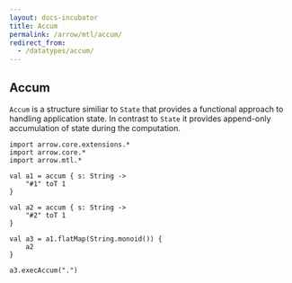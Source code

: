 ```yaml
---
layout: docs-incubator
title: Accum
permalink: /arrow/mtl/accum/
redirect_from:
  - /datatypes/accum/
---
```


## Accum

`Accum` is a structure similiar to `State` that provides a functional approach to handling application state. In contrast to `State` it provides append-only accumulation of state during the computation.

```kotlin:ank
import arrow.core.extensions.*
import arrow.core.*
import arrow.mtl.*

val a1 = accum { s: String ->
    "#1" toT 1
}

val a2 = accum { s: String ->
    "#2" toT 1
}

val a3 = a1.flatMap(String.monoid()) {
    a2
}

a3.execAccum(".")
```